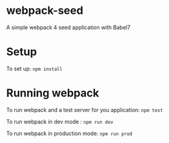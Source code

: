 # webpack-seed
A simple webpack 4 seed application with Babel7

# Setup

To set up: ``` npm install ```

# Running webpack

To run webpack and a test server for you application: ```npm test```

To run webpack in dev mode : ``` npm run dev ```

To run webpack in production mode: ``` npm run prod ```
